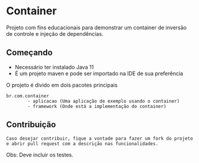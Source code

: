 # Container

Projeto com fins educacionais para demonstrar um container de inversão de controle e injeção de dependências.

## Começando

- Necessário ter instalado Java 11
- É um projeto maven e pode ser importado na IDE de sua preferência

O projeto é divido em dois pacotes principais

```
br.com.container
        - aplicacao (Uma aplicação de exemplo usando o container)
        - framework (Onde está a implementação do container)

```

## Contribuição

```
Caso desejar contribuir, fique a vontade para fazer um fork do projeto
e abrir pull request com a descrição nas funcionalidades.
```

Obs: Deve incluir os testes.
